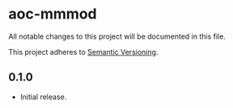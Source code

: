 # aoc-mmmod

All notable changes to this project will be documented in this file.

This project adheres to [Semantic Versioning](http://semver.org/).

## 0.1.0
* Initial release.
